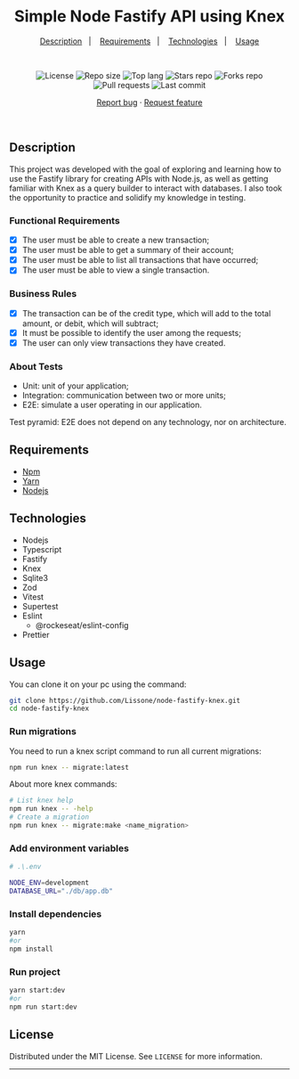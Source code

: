 <h1 align="center">
  Simple Node Fastify API using Knex
</h1>

<p align="center">
  <a href="#description">Description</a>&nbsp;&nbsp;&nbsp;|&nbsp;&nbsp;&nbsp;
  <a href="#requirements">Requirements</a>&nbsp;&nbsp;&nbsp;|&nbsp;&nbsp;&nbsp;
  <a href="#technologies">Technologies</a>&nbsp;&nbsp;&nbsp;|&nbsp;&nbsp;&nbsp;
  <a href="#usage">Usage</a>
</p>
<br />
<p align="center">
  <img src="https://img.shields.io/static/v1?label=license&message=MIT" alt="License">
  <img src="https://img.shields.io/github/repo-size/Lissone/node-fastify-knex" alt="Repo size" />
  <img src="https://img.shields.io/github/languages/top/Lissone/node-fastify-knex" alt="Top lang" />
  <img src="https://img.shields.io/github/stars/Lissone/node-fastify-knex" alt="Stars repo" />
  <img src="https://img.shields.io/github/forks/Lissone/node-fastify-knex" alt="Forks repo" />
  <img src="https://img.shields.io/github/issues-pr/Lissone/node-fastify-knex" alt="Pull requests" >
  <img src="https://img.shields.io/github/last-commit/Lissone/node-fastify-knex" alt="Last commit" />
</p>

<p align="center">
  <a href="https://github.com/Lissone/node-fastify-knex/issues">Report bug</a>
  ·
  <a href="https://github.com/Lissone/node-fastify-knex/issues">Request feature</a>
</p>

<br />

## Description

This project was developed with the goal of exploring and learning how to use the Fastify library for creating APIs with Node.js, as well as getting familiar with Knex as a query builder to interact with databases. I also took the opportunity to practice and solidify my knowledge in testing.

### Functional Requirements

- [x] The user must be able to create a new transaction;
- [x] The user must be able to get a summary of their account;
- [x] The user must be able to list all transactions that have occurred;
- [x] The user must be able to view a single transaction.

###  Business Rules

- [x] The transaction can be of the credit type, which will add to the total amount, or debit, which will subtract;
- [x] It must be possible to identify the user among the requests;
- [x] The user can only view transactions they have created.

### About Tests

- Unit: unit of your application;
- Integration: communication between two or more units;
- E2E: simulate a user operating in our application.

Test pyramid: E2E does not depend on any technology, nor on architecture.

## Requirements

- [Npm](https://www.npmjs.com/)
- [Yarn](https://yarnpkg.com/)
- [Nodejs](https://nodejs.org/en/)

## Technologies

- Nodejs
- Typescript
- Fastify
- Knex
- Sqlite3
- Zod
- Vitest
- Supertest
- Eslint
  - @rockeseat/eslint-config
- Prettier

## Usage

You can clone it on your pc using the command:

```bash
git clone https://github.com/Lissone/node-fastify-knex.git
cd node-fastify-knex
```

### Run migrations

You need to run a knex script command to run all current migrations:

```bash
npm run knex -- migrate:latest
```

About more knex commands:

```bash
# List knex help
npm run knex -- -help
# Create a migration
npm run knex -- migrate:make <name_migration>
```

### Add environment variables

```bash
# .\.env

NODE_ENV=development
DATABASE_URL="./db/app.db"
```

### Install dependencies

```bash
yarn
#or
npm install
```

### Run project

```bash
yarn start:dev
#or
npm run start:dev
```

## License

Distributed under the MIT License. See `LICENSE` for more information.

<hr />